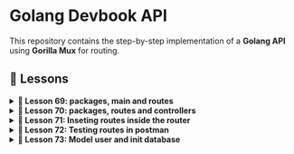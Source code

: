 # Golang Devbook API

This repository contains the step-by-step implementation of a **Golang API** using **Gorilla Mux** for routing.

## 🔹 Lessons

<details>
  <summary><strong>📌 Lesson 69: packages, main and routes</strong></summary>

### 1️⃣ Comands:
```sh
go mod init api
touch main.go
code main.go
go get github.com/gorilla/mux
mkdir src
cd src
mkdir router && cd router && touch router.go && code router.go
```
</details>

<details>
  <summary><strong>📌 Lesson 70: packages, routes and controllers</strong></summary>

### 1️⃣ Comands:
```sh
mkdir -p src/router/routes && touch src/router/routes/routes.go
code src/router/routes/routes.go
touch src/router/routes/user.go
code src/router/routes/user.go
mkdir -p src/controllers
touch src/controllers/usuarios.go
code src/controllers/usuarios.go

```
</details>

<details>
  <summary><strong>📌 Lesson 71: Inseting routes inside the router</strong></summary>
  Play the routes into the router

</details>

<details>
  <summary><strong>📌 Lesson 72: Testing routes in postman</strong></summary>

  ### 1️⃣ Comands:
```sh
mkdir postman
```
</details>

<details>
  <summary><strong>📌 Lesson 73: Model user and init database</strong></summary>

  ### 1️⃣ Comands:
```sh
mkdir -p src/models && touch src/models/user.go && code src/models/user.go
mkdir -p src/sql && touch src/sql/sql.sql && code src/sql/sql.sql
mysql -u golang -p
CREATE DATABASE IF NOT EXISTS devbook;
USE devbook;

DROP TABLE IF EXISTS users;

CREATE TABLE users (
    id INT AUTO_INCREMENT PRIMARY KEY,
    name VARCHAR(50) NOT NULL,
    nick VARCHAR(50) NOT NULL UNIQUE,
    email VARCHAR(50) NOT NULL UNIQUE,
    password VARCHAR(50) NOT NULL UNIQUE,
    created_in TIMESTAMP DEFAULT CURRENT_TIMESTAMP()
) ENGINE=INNODB;
desc users;
```
</details>
